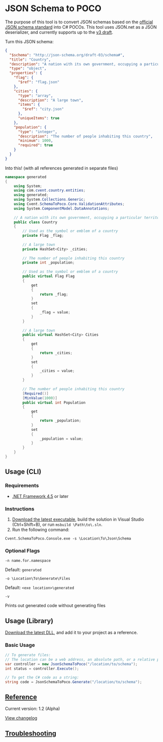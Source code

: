 # JSON Schema to POCO
The purpose of this tool is to convert JSON schemas based on the [official JSON schema standard](http://json-schema.org/) into C# POCOs. This tool uses JSON.net as a JSON deserializer, and currently supports up to the [v3 draft](http://tools.ietf.org/html/draft-zyp-json-schema-03).

Turn this JSON schema:
```json
{
  "$schema": "http://json-schema.org/draft-03/schema#",
  "title": "Country",
  "description": "A nation with its own government, occupying a particular territory",
  "type": "object",
  "properties": {
    "flag": {
      "$ref": "flag.json"
    },
    "cities": {
      "type": "array",
      "description": "A large town",
      "items": {
        "$ref": "city.json"
      },
      "uniqueItems": true
    },
    "population": {
      "type": "integer",
      "description": "The number of people inhabiting this country",
      "minimum": 1000,
      "required": true
    }
  }
}
```
Into this! (with all references generated in separate files)
```csharp
namespace generated
{
    using System;
    using com.cvent.country.entities;
    using generated;
    using System.Collections.Generic;
    using Cvent.SchemaToPoco.Core.ValidationAttributes;
    using System.ComponentModel.DataAnnotations;
    
    // A nation with its own government, occupying a particular territory
    public class Country
    {
        // Used as the symbol or emblem of a country
        private Flag _flag;
        
        // A large town
        private HashSet<City> _cities;
        
        // The number of people inhabiting this country
        private int _population;
        
        // Used as the symbol or emblem of a country
        public virtual Flag Flag
        {
            get
            {
                return _flag;
            }
            set
            {
                _flag = value;
            }
        }
        
        // A large town
        public virtual HashSet<City> Cities
        {
            get
            {
                return _cities;
            }
            set
            {
                _cities = value;
            }
        }
        
        // The number of people inhabiting this country
        [Required()]
        [MinValue(1000)]
        public virtual int Population
        {
            get
            {
                return _population;
            }
            set
            {
                _population = value;
            }
        }
    }
}
```

## Usage (CLI)

### Requirements
* [.NET Framework 4.5](http://www.microsoft.com/en-us/download/details.aspx?id=30653) or later

### Instructions
1. [Download the latest executable](https://github.com/cvent/json-schema-2-poco/releases/latest), build the solution in Visual Studio (Ctrl+Shift+B), or run `msbuild \Path\to\.sln`.
2. Run the following command:
```
Cvent.SchemaToPoco.Console.exe -s \Location\To\Json\Schema
```

### Optional Flags

```
-n name.for.namespace
```
Default: `generated`

```
-o \Location\To\Generate\Files
```
Default: `<exe location>\generated`

```
-v
```
Prints out generated code without generating files

## Usage (Library)

[Download the latest DLL](https://github.com/cvent/json-schema-2-poco/releases), and add it to your project as a reference.

### Basic Usage

```csharp
// To generate files:
// The location can be a web address, an absolute path, or a relative path.
var controller = new JsonSchemaToPoco("/location/to/schema");
int status = controller.Execute();

// To get the C# code as a string:
string code = JsonSchemaToPoco.Generate("/location/to/schema");
```

## [Reference](https://github.com/cvent/json-schema-2-poco/wiki/Reference)
Current version: 1.2 (Alpha)

[View changelog](https://github.com/cvent/json-schema-2-poco/wiki/Changelog)

## [Troubleshooting](https://github.com/cvent/json-schema-2-poco/wiki/Troubleshooting)
